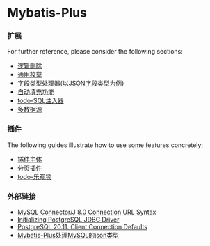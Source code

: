 # Mybatis-Plus

### 扩展

For further reference, please consider the following sections:

* [逻辑删除](https://baomidou.com/pages/6b03c5/)
* [通用枚举](https://baomidou.com/pages/8390a4/)
* [字段类型处理器(以JSON字段类型为例)](https://baomidou.com/pages/fd41d8/)
* [自动填充功能](https://baomidou.com/pages/4c6bcf/)
* [todo-SQL注入器](https://baomidou.com/pages/42ea4a/)
* [多数据源](https://baomidou.com/pages/a61e1b/)

### 插件

The following guides illustrate how to use some features concretely:

* [插件主体](https://baomidou.com/pages/2976a3/)
* [分页插件](https://baomidou.com/pages/97710a/)
* [todo-乐观锁](https://baomidou.com/pages/0d93c0/)

### 外部链接

* [MySQL Connector/J 8.0 Connection URL Syntax](https://dev.mysql.com/doc/connector-j/8.0/en/connector-j-reference-jdbc-url-format.html)
* [Initializing PostgreSQL JDBC Driver](https://jdbc.postgresql.org/documentation/use/)
* [PostgreSQL 20.11. Client Connection Defaults](https://www.postgresql.org/docs/15/runtime-config-client.html)
* [Mybatis-Plus处理MySQL的json类型](https://blog.csdn.net/qq_35098526/article/details/117912886)

